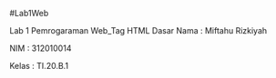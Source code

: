 #Lab1Web

Lab 1 Pemrogaraman Web_Tag HTML Dasar
Nama  : Miftahu Rizkiyah 

NIM   : 312010014

Kelas : TI.20.B.1

